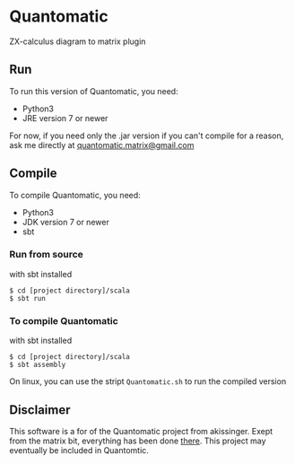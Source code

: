 # Quantomatic
ZX-calculus diagram to matrix plugin

## Run
To run this version of Quantomatic, you need:
- Python3
- JRE version 7 or newer

For now, if you need only the .jar version if you can't compile for a reason, ask me directly at quantomatic.matrix@gmail.com

## Compile
To compile Quantomatic, you need:
- Python3
- JDK version 7 or newer
- sbt

### Run from source
with sbt installed
~~~~
$ cd [project directory]/scala
$ sbt run
~~~~

### To compile Quantomatic
with sbt installed
~~~~
$ cd [project directory]/scala
$ sbt assembly
~~~~

On linux, you can use the stript `Quantomatic.sh` to run the compiled version

## Disclaimer
This software is a for of the Quantomatic project from akissinger.
Exept from the matrix bit, everything has been done [there](https://github.com/Quantomatic/quantomatic).
This project may eventually be included in Quantomtic.
